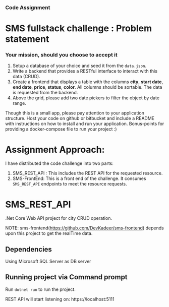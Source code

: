 ### Code Assignment

# SMS fullstack challenge : Problem statement

### Your mission, should you choose to accept it

1. Setup a database of your choice and seed it from the `data.json`.
2. Write a backend that provides a RESTful interface to interact with this data
(CRUD).
3. Create a frontend that displays a table with the columns
**city**, **start date**, **end date**, **price**, **status**, **color**.
All columns should be sortable. The data is requested from the backend.
4. Above the grid, please add two date pickers to filter the object by date
range.

Though this is a small app, please pay attention to your application structure.
Host your code on github or bitbucket and include a README with instructions on
how to install and run your application. Bonus-points for providing a
docker-compose file to run your project :)

# Assignment Approach:

I have distributed the code challenge into two parts:
 
 1) SMS_REST_API : This includes the REST API for the requested resource.
 2) SMS-FrontEnd: This is a front end of the challenge. It consumes `SMS_REST_API` endpoints to meet the resource requests.


# SMS_REST_API

.Net Core Web API project for city CRUD operation.

NOTE:  sms-frontend(https://github.com/DevKadeer/sms-frontend) depends upon this project to get the realTime data.

## Dependencies

Using Microsoft SQL Server as DB server


## Running project via Command prompt

Run `dotnet run` to run the project.

REST API will start listening on: https://localhost:5111
